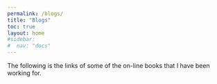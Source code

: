 ```yaml
---
permalink: /blogs/
title: "Blogs"
toc: true
layout: home
#sidebar:
#  nav: "docs"
---
```

The following is the links of some of the on-line books that I have been
working for.
